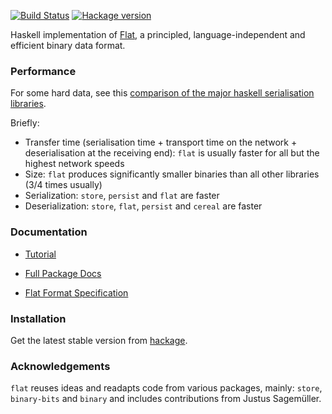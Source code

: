 
[![Build Status](https://travis-ci.org/Quid2/flat.svg?branch=master)](https://travis-ci.org/Quid2/flat)
[![Hackage version](https://img.shields.io/hackage/v/flat.svg)](http://hackage.haskell.org/package/flat)

Haskell implementation of [Flat](http://quid2.org/docs/Flat.pdf), a principled, language-independent and efficient binary data format.

### Performance

For some hard data, see this [comparison of the major haskell serialisation libraries](https://github.com/haskell-perf/serialization).

Briefly:
 * Transfer time (serialisation time + transport time on the network + deserialisation at the receiving end): `flat` is usually faster for all but the highest network speeds
 * Size: `flat` produces significantly smaller binaries than all other libraries (3/4 times usually)
 * Serialization: `store`, `persist` and `flat` are faster
 * Deserialization: `store`, `flat`, `persist` and `cereal` are faster

### Documentation

* [Tutorial](docs/src/Flat-Tutorial.html)

* [Full Package Docs](docs/src)

* [Flat Format Specification](http://quid2.org)

### Installation

Get the latest stable version from [hackage](https://hackage.haskell.org/package/flat).

### Acknowledgements

 `flat` reuses ideas and readapts code from various packages, mainly: `store`, `binary-bits` and `binary` and includes contributions from Justus Sagemüller.